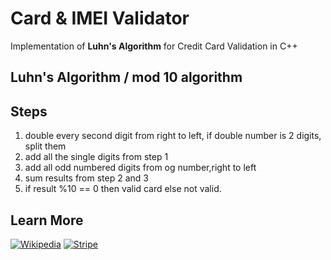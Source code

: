 # Card & IMEI Validator
Implementation of **Luhn's Algorithm** for Credit Card Validation in C++

## Luhn's Algorithm / mod 10 algorithm 


## Steps 
1. double every second digit from right to left, if double number is 2 digits, split them 
2. add all the single digits from step 1
3. add all odd numbered digits from og number,right to left
4. sum results from step 2 and 3
5. if result %10 == 0 then valid card else not valid.

## Learn More

[![Wikipedia](https://img.shields.io/badge/Wikipedia-Article-000000?logo=wikipedia)](https://en.wikipedia.org)
[![Stripe](https://img.shields.io/badge/Read_on-Stripe-008CDD?logo=stripe)](https://stripe.com/docs)
